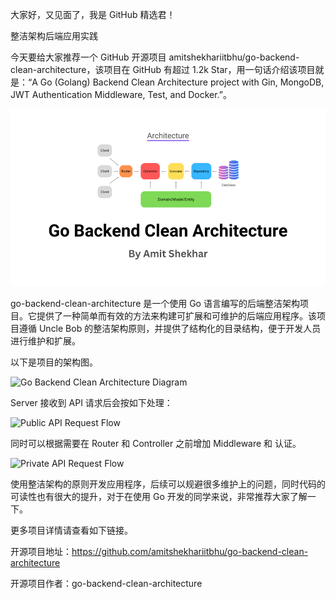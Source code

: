 大家好，又见面了，我是 GitHub 精选君！

整洁架构后端应用实践

今天要给大家推荐一个 GitHub 开源项目 amitshekhariitbhu/go-backend-clean-architecture，该项目在 GitHub 有超过 1.2k Star，用一句话介绍该项目就是：“A Go (Golang) Backend Clean Architecture project with Gin, MongoDB, JWT Authentication Middleware, Test, and Docker.”。

![Go Backend Clean Architecture](https://raw.githubusercontent.com/ZhuPeng/pic/master/mac/compress_go-backend-clean-architecture.png)

go-backend-clean-architecture 是一个使用 Go 语言编写的后端整洁架构项目。它提供了一种简单而有效的方法来构建可扩展和可维护的后端应用程序。该项目遵循 Uncle Bob 的整洁架构原则，并提供了结构化的目录结构，便于开发人员进行维护和扩展。

以下是项目的架构图。

![Go Backend Clean Architecture Diagram](/Users/zhupeng/Work/git/zhupeng.github.io/images/go-backend-arch-diagram.png)

Server 接收到 API 请求后会按如下处理：

![Public API Request Flow](/Users/zhupeng/Work/git/zhupeng.github.io/images/go-arch-public-api-request-flow.png)

同时可以根据需要在 Router 和 Controller 之前增加 Middleware 和 认证。

![Private API Request Flow](/Users/zhupeng/Work/git/zhupeng.github.io/images/go-arch-private-api-request-flow.png)

使用整洁架构的原则开发应用程序，后续可以规避很多维护上的问题，同时代码的可读性也有很大的提升，对于在使用 Go 开发的同学来说，非常推荐大家了解一下。

更多项目详情请查看如下链接。

开源项目地址：https://github.com/amitshekhariitbhu/go-backend-clean-architecture

开源项目作者：go-backend-clean-architecture

